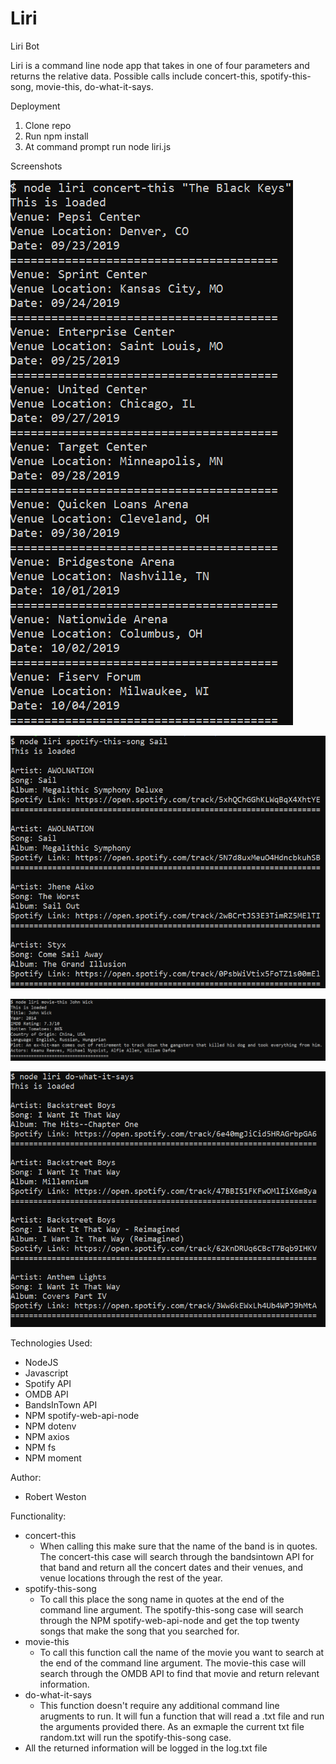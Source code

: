 # Liri
Liri Bot

Liri is a command line node app that takes in one of four parameters and returns the relative data. 
Possible calls include 
concert-this,    spotify-this-song,   movie-this,  do-what-it-says.

Deployment
1. Clone repo
2. Run npm install
3. At command prompt run node liri.js <pass arguments as listed above>

Screenshots

![concert-this screenshot](/concert-this.png)



![spotify-this-song screenshot](/spotify-this-song.png)



![movie-this screenshot](/movie-this.png)



![do-what-it-says screenshot](/do-what-it-says.png)


Technologies Used:
* NodeJS
* Javascript
* Spotify API
* OMDB API
* BandsInTown API
* NPM spotify-web-api-node
* NPM dotenv
* NPM axios
* NPM fs
* NPM moment

Author:
* Robert Weston

Functionality:
* concert-this
  * When calling this make sure that the name of the band is in quotes. The concert-this case will search through the bandsintown API for that band and return all the concert dates and their venues, and venue locations through the rest of the year.
* spotify-this-song
  * To call this place the song name in quotes at the end of the command line argument. The spotify-this-song case will search through the NPM spotify-web-api-node and get the top twenty songs that make the song that you searched for.
* movie-this
  * To call this function call the name of the movie you want to search at the end of the command line argument. The movie-this case will search through the OMDB API to find that movie and return relevant information.
* do-what-it-says
  * This function doesn't require any additional command line arugments to run. It will fun a function that will read a .txt file and run the arguments provided there. As an exmaple the current txt file random.txt will run the spotify-this-song case.
* All the returned information will be logged in the log.txt file
